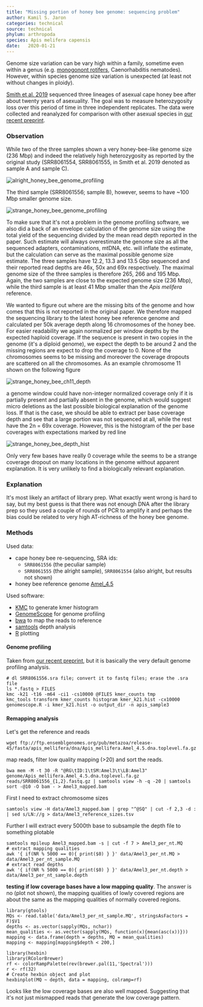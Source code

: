 ```yaml
---
title: "Missing portion of honey bee genome: sequencing problem"
author: Kamil S. Jaron
categories: technical
source: technical
phylum: arthropoda
species: Apis melifera capensis
date:   2020-01-21
---
```


Genome size variation can be vary high within a family, sometime even within a genus (e.g. [monogonont rotifers](https://link.springer.com/article/10.1007/s10750-016-2725-7), Caenorhabditis nematodes). However, within species genome size variation is unexpected (at least not without changes in ploidy).

[Smith et al. 2019](https://onlinelibrary.wiley.com/doi/full/10.1111/jeb.13397) sequenced three lineages of asexual cape honey bee after about twenty years of asexuality. The goal was to measure heterozygosity loss over this period of time in three independent replicates. The data were collected and reanalyzed for comparison with other asexual species in [our recent preprint](https://www.biorxiv.org/content/10.1101/497495v2).

### Observation

While two of the three samples shown a very honey-bee-like genome size (236 Mbp) and indeed the relatively high heterozygosity as reported by the original study (SRR8061554, SRR8061555, in Smith et al. 2019 denoted as sample A and sample C).

![alright_honey_bee_genome_profiling](/assets/2020-01-21-bee/SRR8061555_profiling.png )

The third sample (SRR8061556; sample B), however, seems to have ~100 Mbp smaller genome size.

![strange_honey_bee_genome_profiling](/assets/2020-01-21-bee/SRR8061556_profiling.png )

To make sure that it's not a problem in the genome profiling software, we also did a back of an envelope calculation of the genome size using the total yield of the sequencing divided by the mean read depth reported in the paper. Such estimate will always overestimate the genome size as all the sequenced adapters, contaminations, mtDNA, etc. will inflate the estimate, but the calculation can serve as the maximal possible genome size estimate. The three samples have 12.2, 13.3 and 13.5 Gbp sequenced and their reported read depths are 46x, 50x and 69x respectively. The maximal genome size of the three samples is therefore 265, 266 and 195 Mbp. Again, the two samples are close to the expected genome size (236 Mbp), while the third sample is at least 41 Mbp smaller than the _Apis melifera_ reference.

We wanted to figure out where are the missing bits of the genome and how comes that this is not reported in the original paper. We therefore mapped the sequencing library to the latest honey bee reference genome and calculated per 50k average depth along 16 chromosomes of the honey bee. For easier readability we again normalized per window depths by the expected haploid coverage. If the sequence is present in two copies in the genome (it's a diploid genome), we expect the depth to be around 2 and the missing regions are expect to drop the coverage to 0. None of the chromosomes seems to be missing and moreover the coverage dropouts are scattered on all the chromosomes. As an example chromosome 11 shown on the following figure

![strange_honey_bee_ch11_depth](/assets/2020-01-21-bee/SRR8061556_ch11_depth.png )

a genome window could have non-integer normalized coverage only if it is partially present and partially absent in the genome, which would suggest micro deletions as the last possible biological explanation of the genome loss. If that is the case, we should be able to extract per base coverage depth and see that a large portion was not sequenced at all, while the rest have the 2n = 69x coverage. However, this is the histogram of the per base coverages with expectations marked by red line

![strange_honey_bee_depth_hist](/assets/2020-01-21-bee/SRR8061556_coverage_per_nt_hist.png )

Only very few bases have really 0 coverage while the seems to be a strange coverage dropout on many locations in the genome without apparent explanation. It is very unlikely to find a biologically relevant explanation.

### Explanation

It's most likely an artifact of library prep. What exactly went wrong is hard to say, but my best guess is that there was not enough DNA after the library prep so they used a couple of rounds of PCR to amplify it and perhaps the bias could be related to very high AT-richness of the honey bee genome.

### Methods

Used data:
 - cape honey bee re-sequencing, SRA ids:
   - `SRR8061556` (the peculiar sample)
   - `SRR8061555` (the alright sample), `SRR8061554` (also alright, but results not shown)
 - honey bee reference genome [Amel_4.5](https://www.ncbi.nlm.nih.gov/assembly/GCA_000002195.1)

Used software:
 - [KMC](https://github.com/refresh-bio/KMC) to generate kmer histogram
 - [GenomeScope](https://github.com/tbenavi1/genomescope) for genome profiling
 - [bwa](https://github.com/lh3/bwa) to map the reads to reference
 - [samtools](https://github.com/samtools/samtools) depth analysis
 - [R](https://cran.r-project.org/) plotting

#### Genome profiling

Taken from [our recent preprint](https://www.biorxiv.org/content/10.1101/497495v2), but it is basically the very default genome profiling analysis.

```
# dl SRR8061556.sra file; convert it to fastq files; erase the .sra file
ls *.fastq > FILES
kmc -k21 -t16 -m64 -ci1 -cs10000 @FILES kmer_counts tmp
kmc_tools transform kmer_counts histogram kmer_k21.hist -cx10000
genomescope.R -i kmer_k21.hist -o output_dir -n apis_sample3
```

#### Remapping analysis

Let's get the reference and reads

```{bash}
wget ftp://ftp.ensemblgenomes.org/pub/metazoa/release-45/fasta/apis_mellifera/dna/Apis_mellifera.Amel_4.5.dna.toplevel.fa.gz
```

map reads, filter low quality mapping (>20) and sort the reads.

```{bash}
bwa mem -M -t 30 -R "@RG\tID:1\tSM:Amel3\t\LB:Amel3" genome/Apis_mellifera.Amel_4.5.dna.toplevel.fa.gz reads/SRR8061556_{1,2}.fastq.gz | samtools view -h -q -20 | samtools sort -@10 -O bam - > Amel3_mapped.bam
```

First I need to extract chromosome sizes

```
samtools view -H data/Amel3_mapped.bam | grep "^@SQ" | cut -f 2,3 -d : | sed s/LN://g > data/Amel3_reference_sizes.tsv
```

Further I will extract every 5000th base to subsample the depth file to something plotable

```{bash}
samtools mpileup Amel3_mapped.bam -s | cut -f 7 > Amel3_per_nt.MQ     
# extract mapping qualities
awk '{ if(NR % 5000 == 0){ print($0) } }' data/Amel3_per_nt.MQ > data/Amel3_per_nt_sample.MQ
# extract read depths
awk '{ if(NR % 5000 == 0){ print($0) } }' data/Amel3_per_nt.depth > data/Amel3_per_nt_sample.depth
```

**testing if low coverage bases have a low mapping quality**. The answer is no (plot not shown), the mapping qualities of lowly covered regions are about the same as the mapping qualities of normally covered regions.

```{R}
library(gtools)
MQs <- read.table('data/Amel3_per_nt_sample.MQ', stringsAsFactors = F)$V1
depths <- as.vector(sapply(MQs, nchar))
mean_qualities <- as.vector(sapply(MQs, function(x){mean(asc(x))}))
mapping <- data.frame(depth = depths, MQ = mean_qualities)
mapping <- mapping[mapping$depth < 200,]

library(hexbin)
library(RColorBrewer)
rf <- colorRampPalette(rev(brewer.pal(11,'Spectral')))
r <- rf(32)
# Create hexbin object and plot
hexbinplot(MQ ~ depth, data = mapping, colramp=rf)
```

Looks like the low coverage bases are also well mapped. Suggesting that it's not just mismapped reads that generate the low coverage pattern.